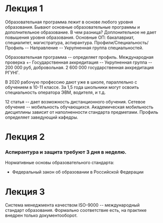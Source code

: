 # Лекция 1
Образовательная программа лежит в основе любого уровня образования. Бывают основные образовательные программы и дополнительное образование. В чем разница? Доплонительное не дает повышения уровня образования.
Основные ОП: бакалавриат, специалитет, магистратура, аспирантура. Профили/Специальность/Профиль -- Направление -- Укрупненная группа специальностей.

Образовательная программа -- определяет профиль. Международная проверка +- Государственная аккредитация -- Укрупненная группа -- 200 000 руб, добровольная.
2 600 000 государственная аккредитация РГУНГ.

В 2020 рабочую профессию дают уже в школе, параллельно с обучением в 10-11 классе.
За 1,5 года школьники могут освоить специальность оператора ЭВМ, водителя, и т.д.

12 статья -- дает возможность дистанционного обучения.
Сетевое обучение -- мобильность обучающихся. Академическая мобильность дисциплины зависит от наполненности стандарта предметами. Профиль определяет заведующий кафедры.

# Лекция 2

### Аспирантура и защита требуют 3 дня в неделю.
Нормативные основы образовательного стандарта:
 - Федеральный закон об образовании в Российской Федерации

# Лекция 3
Система менеджмента качеством ISO-9000 -- международный стандарт образования.
Формально соответствие есть, на практике внедрен только документооборот.
